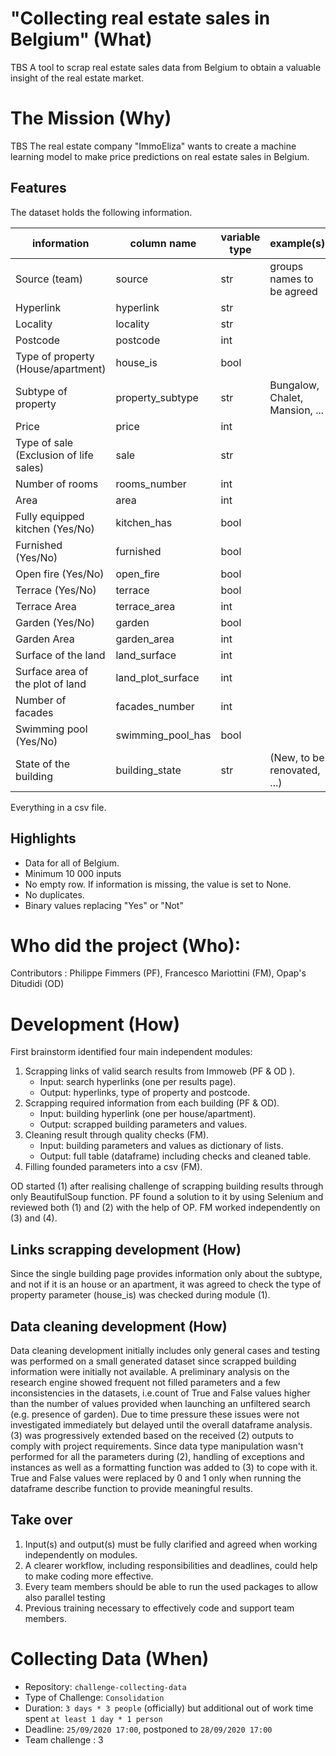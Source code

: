 # "Collecting real estate sales in Belgium" (What)
TBS
A tool to scrap real estate sales data from Belgium to obtain a valuable insight of the real estate market.

# The Mission (Why)
TBS
The real estate company "ImmoEliza" wants to create a machine learning model to make price predictions on real estate sales in Belgium. 

## Features 
The dataset holds the following information.

information|column name|variable type|example(s)
---|---|---|---
Source (team)|source|str|groups names to be agreed|
Hyperlink|hyperlink|str||
Locality|locality|str||
Postcode|postcode|int||
Type of property (House/apartment)|house_is|bool||
Subtype of property|property_subtype|str|Bungalow, Chalet, Mansion, ...|
Price|price|int||
Type of sale (Exclusion of life sales)|sale|str|
Number of rooms|rooms_number|int|
Area|area|int|
Fully equipped kitchen (Yes/No)|kitchen_has|bool|
Furnished (Yes/No)|furnished|bool|
Open fire (Yes/No)|open_fire|bool|
Terrace (Yes/No)|terrace|bool|
Terrace Area|terrace_area|int| 
Garden (Yes/No)|garden|bool|
Garden Area|garden_area|int|
Surface of the land|land_surface|int|
Surface area of the plot of land|land_plot_surface|int|
Number of facades|facades_number|int|
Swimming pool (Yes/No)|swimming_pool_has|bool|
State of the building|building_state|str|(New, to be renovated, ...)

Everything in a csv file.

## Highlights
- Data for all of Belgium.
- Minimum 10 000 inputs
- No empty row. If information is missing, the value is set to None.
- No duplicates. 
- Binary values replacing "Yes" or "Not" 

# Who did the project (Who):
Contributors : Philippe Fimmers (PF), Francesco Mariottini (FM), Opap's Ditudidi (OD)

# Development (How)
First brainstorm identified four main independent modules:
1. Scrapping links of valid search results from Immoweb (PF & OD ).
    * Input: search hyperlinks (one per results page).
    * Output: hyperlinks, type of property and postcode.
1. Scrapping required information from each building (PF & OD).
    * Input: building hyperlink (one per house/apartment).
    * Output: scrapped building parameters and values.
1. Cleaning result through quality checks (FM).
    * Input: building parameters and values as dictionary of lists.
    * Output: full table (dataframe) including checks and cleaned table.
4. Filling founded parameters into a csv (FM).

OD started (1) after realising challenge of scrapping building results through only BeautifulSoup function. PF found a solution to it by using Selenium and reviewed both (1) and (2) with the help of OP.
FM worked independently on (3) and (4).

## Links scrapping development (How)
Since the single building page provides information only about the subtype, and not if it is an house or an apartment, it was agreed to check the type of property parameter (house_is) was checked during module (1). 

## Data cleaning development (How)
Data cleaning development initially includes only general cases and testing was performed on a small generated dataset since scrapped building information were initially not available. 
A preliminary analysis on the research engine showed frequent not filled parameters and a few inconsistencies in the datasets, i.e.count of True and False values higher than the number of values provided when launching an unfiltered search (e.g. presence of garden). 
Due to time pressure these issues were not investigated immediately but delayed until the overall dataframe analysis.
(3) was progressively extended based on the received (2) outputs to comply with project requirements.
Since data type manipulation wasn't performed for all the parameters during (2), handling of exceptions and instances as well as a formatting function was added to (3) to cope with it.
True and False values were replaced by 0 and 1 only when running the dataframe describe function to provide meaningful results.

## Take over
1. Input(s) and output(s) must be fully clarified and agreed when working independently on modules.
1. A clearer workflow, including responsibilities and deadlines, could help to make coding more effective.
1. Every team members should be able to run the used packages to allow also parallel testing
1. Previous training necessary to effectively code and support team members.

# Collecting Data (When)
- Repository: `challenge-collecting-data`
- Type of Challenge: `Consolidation`
- Duration: `3 days * 3 people` (officially) but additional out of work time spent  `at least 1 day * 1 person`
- Deadline: `25/09/2020 17:00`, postponed to `28/09/2020 17:00`
- Team challenge : 3



